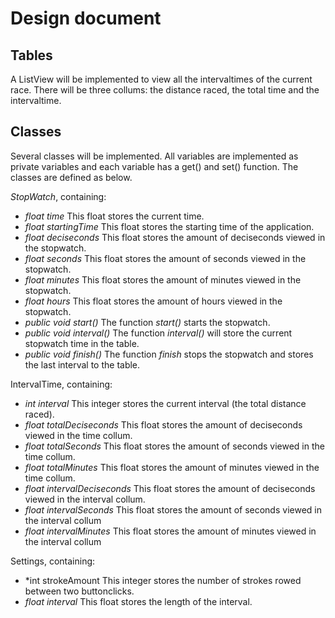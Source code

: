 Design document
===============

Tables
------
A ListView will be implemented to view all the intervaltimes of the current race. There will be three collums: the distance raced, the total time and the intervaltime.

Classes
-------
Several classes will be implemented. All variables are implemented as private variables and each variable has a get() and set() function. The classes are defined as below.

*StopWatch*, containing:
*	*float time*
	This float stores the current time.
*	*float startingTime*
	This float stores the starting time of the application.
* 	*float deciseconds*
	This float stores the amount of deciseconds viewed in the stopwatch.
* 	*float seconds*
	This float stores the amount of seconds viewed in the stopwatch.
* 	*float minutes*
	This float stores the amount of minutes viewed in the stopwatch.
* 	*float hours*
	This float stores the amount of hours viewed in the stopwatch.
*	*public void start()*
	The function *start()* starts the stopwatch.
*	*public void interval()*
	The function *interval()* will store the current stopwatch time in the table. 
*	*public void finish()*
	The function *finish* stops the stopwatch and stores the last interval to the table.

IntervalTime, containing:
*	*int interval*
	This integer stores the current interval (the total distance raced).
*	*float totalDeciseconds*
	This float stores the amount of deciseconds viewed in the time collum.
*	*float totalSeconds*
	This float stores the amount of seconds viewed in the time collum.
*	*float totalMinutes*
	This float stores the amount of minutes viewed in the time collum.
*	*float intervalDeciseconds*
	This float stores the amount of deciseconds viewed in the interval collum.
*	*float intervalSeconds*
	This float stores the amount of seconds viewed in the interval collum
*	*float intervalMinutes*
	This float stores the amount of minutes viewed in the interval collum


Settings, containing:
*	*int strokeAmount
	This integer stores the number of strokes rowed between two buttonclicks.
*	*float interval*
	This float stores the length of the interval.


